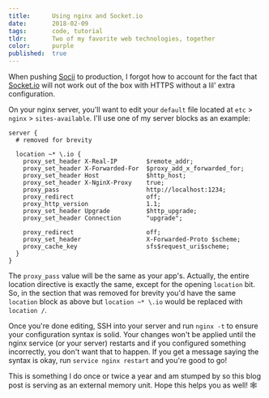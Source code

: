 ```yaml
---
title:      Using nginx and Socket.io
date:       2018-02-09
tags:       code, tutorial
tldr:       Two of my favorite web technologies, together
color:      purple
published:  true
---
```


When pushing [Socii](https://hub.socii.network "Socii, the better social network") to production, I forgot how to account for the fact that [Socket.io](https://socket.io "Real-time websocket engine") will not work out of the box with HTTPS without a lil' extra configuration.

On your nginx server, you'll want to edit your `default` file located at `etc` > `nginx` > `sites-available`. I'll use one of my server blocks as an example:

```nginx
server {
  # removed for brevity

  location ~* \.io {
    proxy_set_header X-Real-IP        $remote_addr;
    proxy_set_header X-Forwarded-For  $proxy_add_x_forwarded_for;
    proxy_set_header Host             $http_host;
    proxy_set_header X-NginX-Proxy    true;
    proxy_pass                        http://localhost:1234;
    proxy_redirect                    off;
    proxy_http_version                1.1;
    proxy_set_header Upgrade          $http_upgrade;
    proxy_set_header Connection       "upgrade";

    proxy_redirect                    off;
    proxy_set_header                  X-Forwarded-Proto $scheme;
    proxy_cache_key                   sfs$request_uri$scheme;
  }
}
```

The `proxy_pass` value will be the same as your app's. Actually, the entire location directive is exactly the same, except for the opening `location` bit. So, in the section that was removed for brevity you'd have the same `location` block as above but `location ~* \.io` would be replaced with `location /`.

Once you're done editing, SSH into your server and run `nginx -t` to ensure your configuration syntax is solid. Your changes won't be applied until the nginx service (or your server) restarts and if you configured something incorrectly, you don't want that to happen. If you get a message saying the syntax is okay, run `service nginx restart` and you're good to go!

This is something I do once or twice a year and am stumped by so this blog post is serving as an external memory unit. Hope this helps you as well! 🕸
